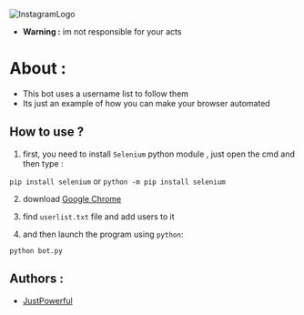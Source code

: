 
![InstagramLogo](https://i.vimeocdn.com/video/570148251.webp?mw=960&mh=540)

- **Warning :** im not responsible for your acts

# About :
- This bot uses a username list to follow them
- Its just an example of how you can make your browser automated 


## How to use ?
1) first, you need to install ``Selenium`` python module , just open the cmd and then type :

``
pip install selenium
``
or
``
python -m pip install selenium
``

2) download [Google Chrome](https://www.google.com/chrome/?brand=CHBD&gclid=CjwKCAjw7O_pBRA3EiwA_lmtfh7qjVTsMv6J9PN4eqE8-I3606zw0MbCd0OKpfxB50mGb8howj1tSBoCpEIQAvD_BwE&gclsrc=aw.ds)

3) find ``userlist.txt`` file and add users to it 

4) and then launch the program using ``python``:

``python bot.py``

## Authors :

- [JustPowerful](https://github.com/JustPowerful)
